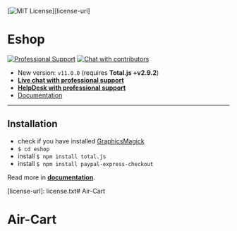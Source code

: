 [![MIT License][license-image]][license-url]

# Eshop

[![Professional Support](https://www.totaljs.com/img/badge-support.svg)](https://www.totaljs.com/support/) [![Chat with contributors](https://www.totaljs.com/img/badge-chat.svg)](https://messenger.totaljs.com)

- New version: `v11.0.0` (requires __Total.js +v2.9.2__)
- [__Live chat with professional support__](https://messenger.totaljs.com)
- [__HelpDesk with professional support__](https://helpdesk.totaljs.com)
- [Documentation](https://wiki.totaljs.com?q=eshop+welcome)

---

## Installation

- check if you have installed [GraphicsMagick](http://www.graphicsmagick.org/)
- `$ cd eshop`
- install `$ npm install total.js`
- install `$ npm install paypal-express-checkout`

Read more in [__documentation__](https://wiki.totaljs.com/?q=eshop+welcome).

[license-image]: https://img.shields.io/badge/license-MIT-blue.svg?style=flat
[license-url]: license.txt# Air-Cart
# Air-Cart

